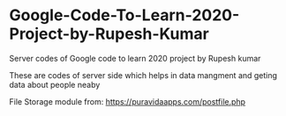 # Google-Code-To-Learn-2020-Project-by-Rupesh-Kumar
Server codes of Google code to learn 2020 project by Rupesh kumar

These are codes of server side which helps in data mangment and geting data about people neaby

File Storage module from: https://puravidaapps.com/postfile.php
